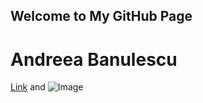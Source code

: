 ## Welcome to My GitHub Page


# Andreea Banulescu

[Link](https://andreeabanulescu.github.io/GitHubPagesPersonalPage/) and ![Image](https://cdn.vox-cdn.com/thumbor/SiIyeqmKIJGcOJccz94pHgwmgvQ=/0x0:1400x1400/1200x800/filters:focal(588x588:812x812):no_upscale()/cdn.vox-cdn.com/uploads/chorus_image/image/68837730/poptart1redrainbowfix_1.0.gif)
```

